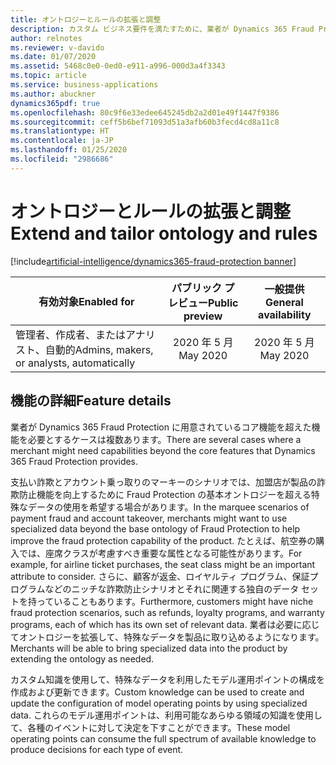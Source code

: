 ```yaml
---
title: オントロジーとルールの拡張と調整
description: カスタム ビジネス要件を満たすために、業者が Dynamics 365 Fraud Protection に用意されているコア機能を超えた機能を必要とするケースは複数あります。 業者は、拡張と調整機能を活用して、Fraud Protection を自社のシナリオに特化させることができます。
author: relnotes
ms.reviewer: v-davido
ms.date: 01/07/2020
ms.assetid: 5468c0e0-0ed0-e911-a996-000d3a4f3343
ms.topic: article
ms.service: business-applications
ms.author: abuckner
dynamics365pdf: true
ms.openlocfilehash: 80c9f6e33edee645245db2a2d01e49f1447f9386
ms.sourcegitcommit: ceff5b6bef71093d51a3afb60b3fecd4cd8a11c8
ms.translationtype: HT
ms.contentlocale: ja-JP
ms.lasthandoff: 01/25/2020
ms.locfileid: "2986686"
---
```

# <a name="extend-and-tailor-ontology-and-rules"></a><span data-ttu-id="17898-104">オントロジーとルールの拡張と調整</span><span class="sxs-lookup"><span data-stu-id="17898-104">Extend and tailor ontology and rules</span></span>
[!include[artificial-intelligence/dynamics365-fraud-protection banner](../includes/artificial-intelligence/dynamics365-fraud-protection.md)]

| <span data-ttu-id="17898-105">有効対象</span><span class="sxs-lookup"><span data-stu-id="17898-105">Enabled for</span></span>    |  <span data-ttu-id="17898-106">パブリック プレビュー</span><span class="sxs-lookup"><span data-stu-id="17898-106">Public preview</span></span> | <span data-ttu-id="17898-107">一般提供</span><span class="sxs-lookup"><span data-stu-id="17898-107">General availability</span></span> | 
| ---------- | :----------: |:----------: |
|<span data-ttu-id="17898-108">管理者、作成者、またはアナリスト、自動的</span><span class="sxs-lookup"><span data-stu-id="17898-108">Admins, makers, or analysts, automatically</span></span>|<span data-ttu-id="17898-109">2020 年 5 月</span><span class="sxs-lookup"><span data-stu-id="17898-109">May 2020</span></span>| <span data-ttu-id="17898-110">2020 年 5 月</span><span class="sxs-lookup"><span data-stu-id="17898-110">May 2020</span></span>|






## <a name="feature-details"></a><span data-ttu-id="17898-111">機能の詳細</span><span class="sxs-lookup"><span data-stu-id="17898-111">Feature details</span></span>
<!--feature detail start -->
<span data-ttu-id="17898-112">業者が Dynamics 365 Fraud Protection に用意されているコア機能を超えた機能を必要とするケースは複数あります。</span><span class="sxs-lookup"><span data-stu-id="17898-112">There are several cases where a merchant might need capabilities beyond the core features that Dynamics 365 Fraud Protection provides.</span></span> 

<span data-ttu-id="17898-113">支払い詐欺とアカウント乗っ取りのマーキーのシナリオでは、加盟店が製品の詐欺防止機能を向上するために Fraud Protection の基本オントロジーを超える特殊なデータの使用を希望する場合があります。</span><span class="sxs-lookup"><span data-stu-id="17898-113">In the marquee scenarios of payment fraud and account takeover, merchants might want to use specialized data beyond the base ontology of Fraud Protection to help improve the fraud protection capability of the product.</span></span> <span data-ttu-id="17898-114">たとえば、航空券の購入では、座席クラスが考慮すべき重要な属性となる可能性があります。</span><span class="sxs-lookup"><span data-stu-id="17898-114">For example, for airline ticket purchases, the seat class might be an important attribute to consider.</span></span> <span data-ttu-id="17898-115">さらに、顧客が返金、ロイヤルティ プログラム、保証プログラムなどのニッチな詐欺防止シナリオとそれに関連する独自のデータ セットを持っていることもあります。</span><span class="sxs-lookup"><span data-stu-id="17898-115">Furthermore, customers might have niche fraud protection scenarios, such as refunds, loyalty programs, and warranty programs, each of which has its own set of relevant data.</span></span> <span data-ttu-id="17898-116">業者は必要に応じてオントロジーを拡張して、特殊なデータを製品に取り込めるようになります。</span><span class="sxs-lookup"><span data-stu-id="17898-116">Merchants will be able to bring specialized data into the product by extending the ontology as needed.</span></span> 

<span data-ttu-id="17898-117">カスタム知識を使用して、特殊なデータを利用したモデル運用ポイントの構成を作成および更新できます。</span><span class="sxs-lookup"><span data-stu-id="17898-117">Custom knowledge can be used to create and update the configuration of model operating points by using specialized data.</span></span> <span data-ttu-id="17898-118">これらのモデル運用ポイントは、利用可能なあらゆる領域の知識を使用して、各種のイベントに対して決定を下すことができます。</span><span class="sxs-lookup"><span data-stu-id="17898-118">These model operating points can consume the full spectrum of available knowledge to produce decisions for each type of event.</span></span>


<!--feature detail end -->









